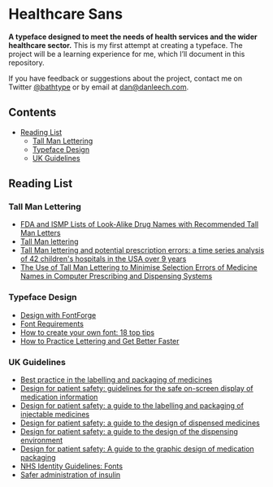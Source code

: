 # Healthcare Sans

**A typeface designed to meet the needs of health services and the wider healthcare sector.** This is my first attempt at creating a typeface. The project will be a learning experience for me, which I’ll document in this repository.

If you have feedback or suggestions about the project, contact me on Twitter [@bathtype](https://twitter.com/bathtype) or by email at [dan@danleech.com](mailto:dan@danleech.com).

## Contents

- [Reading List](#reading-list)
	- [Tall Man Lettering](#tall-man-lettering)
	- [Typeface Design](#typeface-design)
	- [UK Guidelines](#uk-guidelines)

## Reading List

### Tall Man Lettering

- [FDA and ISMP Lists of
Look-Alike Drug Names with Recommended Tall Man Letters](https://www.ismp.org/tools/tallmanletters.pdf)
- [Tall Man lettering](https://en.wikipedia.org/wiki/Tall_Man_lettering)
- [Tall Man lettering and potential prescription errors: a time series analysis of 42 children's hospitals in the USA over 9 years](http://qualitysafety.bmj.com/content/25/4/233.full)
- [The Use of Tall Man Lettering to Minimise Selection Errors
of Medicine Names in Computer Prescribing and
Dispensing Systems](http://webarchive.nationalarchives.gov.uk/20130502102046/http://www.connectingforhealth.nhs.uk/systemsandservices/eprescribing/refdocs/tallman.pdf)

### Typeface Design

- [Design with FontForge](http://designwithfontforge.com/)
- [Font Requirements](https://github.com/google/fonts/blob/master/CONTRIBUTING.md#font-requirements)
- [How to create your own font: 18 top tips](http://www.creativebloq.com/typography/design-your-own-typeface-8133919)
- [How to Practice Lettering and Get Better Faster](http://lettershoppe.com/how-to-practice-lettering-and-get-better-faster/)

### UK Guidelines

- [Best practice in the labelling and packaging of medicines](https://www.gov.uk/government/publications/best-practice-in-the-labelling-and-packaging-of-medicines)
- [Design for patient safety: guidelines for the safe on-screen display of medication information](http://www.nrls.npsa.nhs.uk/resources/collections/design-for-patient-safety/?entryid45=66713)
- [Design for patient safety: a guide to the labelling and packaging of injectable medicines](http://www.nrls.npsa.nhs.uk/resources/collections/design-for-patient-safety/?entryid45=59831)
- [Design for patient safety: a guide to the design of dispensed medicines](http://www.nrls.npsa.nhs.uk/resources/collections/design-for-patient-safety/?entryid45=59829)
- [Design for patient safety: a guide to the design of the dispensing environment](http://www.nrls.npsa.nhs.uk/resources/collections/design-for-patient-safety/?entryid45=59830)
- [Design for patient safety: A guide to the graphic design of medication packaging](http://www.nrls.npsa.nhs.uk/resources/collections/design-for-patient-safety/?entryid45=63053)
- [NHS Identity Guidelines: Fonts](https://www.england.nhs.uk/nhsidentity/identity-guidelines/fonts/)
- [Safer administration of insulin](http://www.nrls.npsa.nhs.uk/alerts/?entryid45=74287)